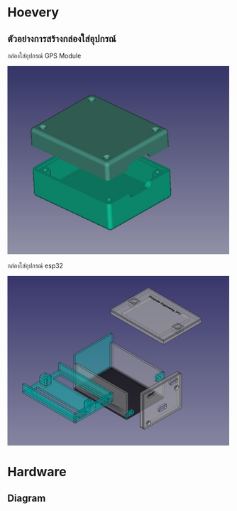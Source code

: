 <h1> Hoevery</h1>
<h2>ตัวอย่างการสร้างกล่องใส่อุปกรณ์</h2>
<p>กล่องใส่อุปกรณ์ GPS Module</p>
<img src="hardware_design/NEO6.JPG" width="500">
<p>กล่องใส่อุปกรณ์ esp32</p>
<img src="hardware_design/esp32.png" width="500">


<h1> Hardware </h1>
<h2>Diagram</h2>
<!-- <img src="hw/diagram.jpg" width="500"> -->
